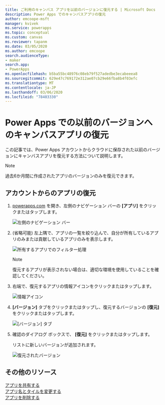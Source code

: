 ```yaml
---
title: ご利用のキャンバス アプリを以前のバージョンに復元する | Microsoft Docs
description: Power Apps でのキャンバスアプリの復元
author: emcoope-msft
manager: kvivek
ms.service: powerapps
ms.topic: conceptual
ms.custom: canvas
ms.reviewer: tapanm
ms.date: 03/05/2020
ms.author: emcoope
search.audienceType:
- maker
search.app:
- PowerApps
ms.openlocfilehash: b5ba55bc48976c08eb79f527adedbe3ecabeeea8
ms.sourcegitcommit: 629e47c769172e312ae07cb29e66fba8b4f03efc
ms.translationtype: MT
ms.contentlocale: ja-JP
ms.lasthandoff: 03/06/2020
ms.locfileid: "78403330"
---
```

# <a name="restore-a-canvas-app-to-a-previous-version-in-power-apps"></a>Power Apps での以前のバージョンへのキャンバスアプリの復元
この記事では、Power Apps アカウントからクラウドに保存された以前のバージョンにキャンバスアプリを復元する方法について説明します。

> [!NOTE]
> 過去6か月間に作成されたアプリのバージョンのみを復元できます。

## <a name="restore-an-app-from-your-account"></a>アカウントからのアプリの復元
1. [powerapps.com](https://make.powerapps.com?utm_source=padocs&utm_medium=linkinadoc&utm_campaign=referralsfromdoc) を開き、左側のナビゲーション バーの **[アプリ]** をクリックまたはタップします。

    ![左側のナビゲーション バー](./media/restore-an-app/file-apps.png)

2. (省略可能) 左上隅で、アプリの一覧を絞り込んで、自分が所有しているアプリのみまたは貢献しているアプリのみを表示します。

    ![所有するアプリでのフィルター処理](./media/restore-an-app/filter-list.png)

    > [!NOTE]
   > 復元するアプリが表示されない場合は、適切な環境を使用していることを確認してください。

3. 右端で、復元するアプリの情報アイコンをクリックまたはタップします。

    ![情報アイコン](./media/restore-an-app/app-options.png)

4. **[バージョン]** タブをクリックまたはタップし、復元するバージョンの **[復元]** をクリックまたはタップします。

    ![[バージョン] タブ](./media/restore-an-app/restore-button-2.png)

5. 確認のダイアログ ボックスで、 **[復元]** をクリックまたはタップします。  

    リストに新しいバージョンが追加されます。

    ![復元されたバージョン](./media/restore-an-app/versions-added-2.png)

## <a name="more-resources"></a>その他のリソース
[アプリを共有する](share-app.md)  
[アプリ名とタイルを変更する](set-name-tile.md)  
[アプリを削除する](delete-app.md)
